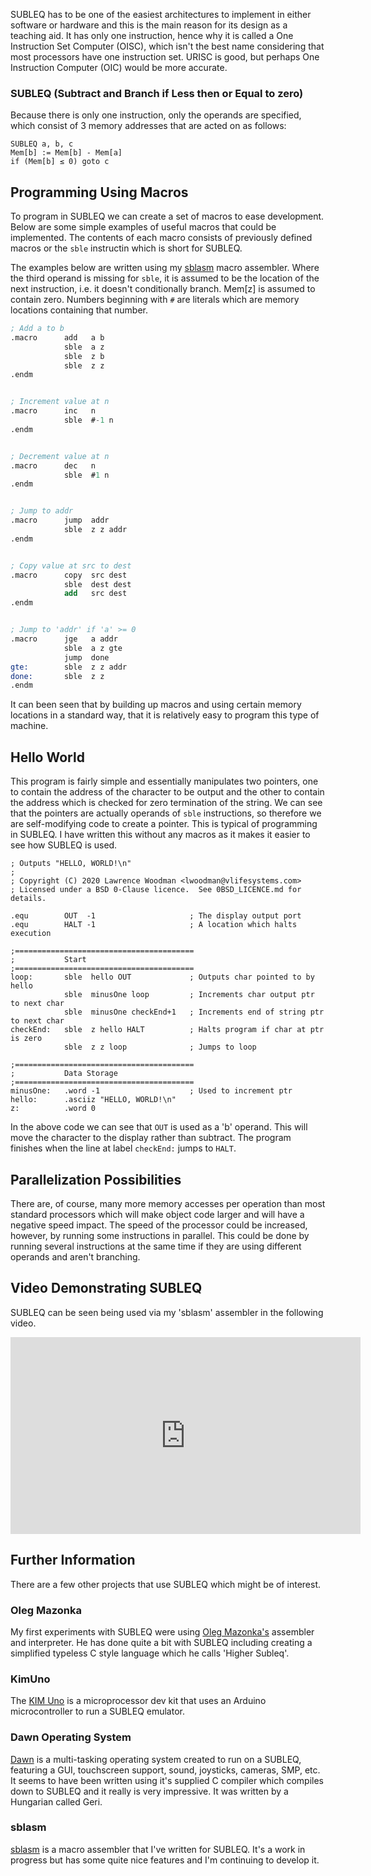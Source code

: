 SUBLEQ has to be one of the easiest architectures to implement in either software or hardware and this is the main reason for its design as a teaching aid.  It has only one instruction, hence why it is called a One Instruction Set Computer (OISC), which isn't the best name considering that most processors have one instruction set.  URISC is good, but perhaps One Instruction Computer (OIC) would be more accurate.

### SUBLEQ (Subtract and Branch if Less then or Equal to zero)

Because there is only one instruction, only the operands are specified, which consist of 3 memory addresses that are acted on as follows:

```` text
SUBLEQ a, b, c
Mem[b] := Mem[b] - Mem[a]
if (Mem[b] ≤ 0) goto c
````

## Programming Using Macros
To program in SUBLEQ we can create a set of macros to ease development.  Below are some simple examples of useful macros that could be implemented.  The contents of each macro consists of previously defined macros or the `sble` instructin which is short for SUBLEQ.

The examples below are written using my [sblasm](https://github.com/lawrencewoodman/sblasm) macro assembler.  Where the third operand is missing for `sble`, it is assumed to be the location of the next instruction, i.e. it doesn't conditionally branch.  Mem\[z\] is assumed to contain zero.  Numbers beginning with `#` are literals which are memory locations containing that number.

``` nasm
; Add a to b
.macro      add   a b
            sble  a z
            sble  z b
            sble  z z
.endm


; Increment value at n
.macro      inc   n
            sble  #-1 n
.endm


; Decrement value at n
.macro      dec   n
            sble  #1 n
.endm


; Jump to addr
.macro      jump  addr
            sble  z z addr
.endm


; Copy value at src to dest
.macro      copy  src dest
            sble  dest dest
            add   src dest
.endm


; Jump to 'addr' if 'a' >= 0
.macro      jge   a addr
            sble  a z gte
            jump  done
gte:        sble  z z addr
done:       sble  z z
.endm
```

It can been seen that by building up macros and using certain memory locations in a standard way, that it is relatively easy to program this type of machine.

## Hello World
This program is fairly simple and essentially manipulates two pointers, one to contain the address of the character to be output and the other to contain the address which is checked for zero termination of the string.  We can see that the pointers are actually operands of `sble` instructions, so therefore we are self-modifying code to create a pointer.  This is typical of programming in SUBLEQ.  I have written
this without any macros as it makes it easier to see how SUBLEQ is used.

```
; Outputs "HELLO, WORLD!\n"
;
; Copyright (C) 2020 Lawrence Woodman <lwoodman@vlifesystems.com>
; Licensed under a BSD 0-Clause licence.  See 0BSD_LICENCE.md for details.

.equ        OUT  -1                     ; The display output port
.equ        HALT -1                     ; A location which halts execution

;========================================
;           Start
;========================================
loop:       sble  hello OUT             ; Outputs char pointed to by hello
            sble  minusOne loop         ; Increments char output ptr to next char
            sble  minusOne checkEnd+1   ; Increments end of string ptr to next char
checkEnd:   sble  z hello HALT          ; Halts program if char at ptr is zero
            sble  z z loop              ; Jumps to loop

;========================================
;           Data Storage
;========================================
minusOne:   .word -1                    ; Used to increment ptr
hello:      .asciiz "HELLO, WORLD!\n"
z:          .word 0
```

In the above code we can see that `OUT` is used as a 'b' operand.  This will move the character to the display rather than subtract.  The program finishes when the line at label `checkEnd:` jumps to `HALT`.

## Parallelization Possibilities
There are, of course, many more memory accesses per operation than most standard processors which will make object code larger and will have a negative speed impact.  The speed of the processor could be increased, however, by running some instructions in parallel.  This could be done by running several instructions at the same time if they are using different operands and aren't branching.

## Video Demonstrating SUBLEQ

SUBLEQ can be seen being used via my 'sblasm' assembler in the following video.

<div class="youtube-wrapper">
<iframe width="560" height="315" src="https://www.youtube.com/embed/o0e7_U7ZmBM" frameborder="0" allow="accelerometer; autoplay; encrypted-media; gyroscope; picture-in-picture" allowfullscreen></iframe>
</div>


## Further Information
There are a few other projects that use SUBLEQ which might be of interest.

### Oleg Mazonka
My first experiments with SUBLEQ were using [Oleg Mazonka's](http://mazonka.com/subleq/index.html) assembler and interpreter.  He has done quite a bit with SUBLEQ including creating a simplified typeless C style language which he calls 'Higher Subleq'.

### KimUno

The [KIM Uno](https://www.instructables.com/id/The-KIM-Uno-a-5-Microprocessor-Dev-Kit-Emulator/) is a microprocessor dev kit that uses an Arduino microcontroller to run a SUBLEQ emulator.

### Dawn Operating System

[Dawn](http://gerigeri.uw.hu/DawnOS/index.html) is a multi-tasking operating system created to run on a SUBLEQ, featuring a GUI, touchscreen support, sound, joysticks, cameras, SMP, etc.  It seems to have been written using it's supplied C compiler which compiles down to SUBLEQ and it really is very impressive.  It was written by a Hungarian called Geri.

### sblasm

[sblasm](https://github.com/lawrencewoodman/sblasm) is a macro assembler that I've written for SUBLEQ.  It's a work in progress but has some quite nice features and I'm continuing to develop it.
